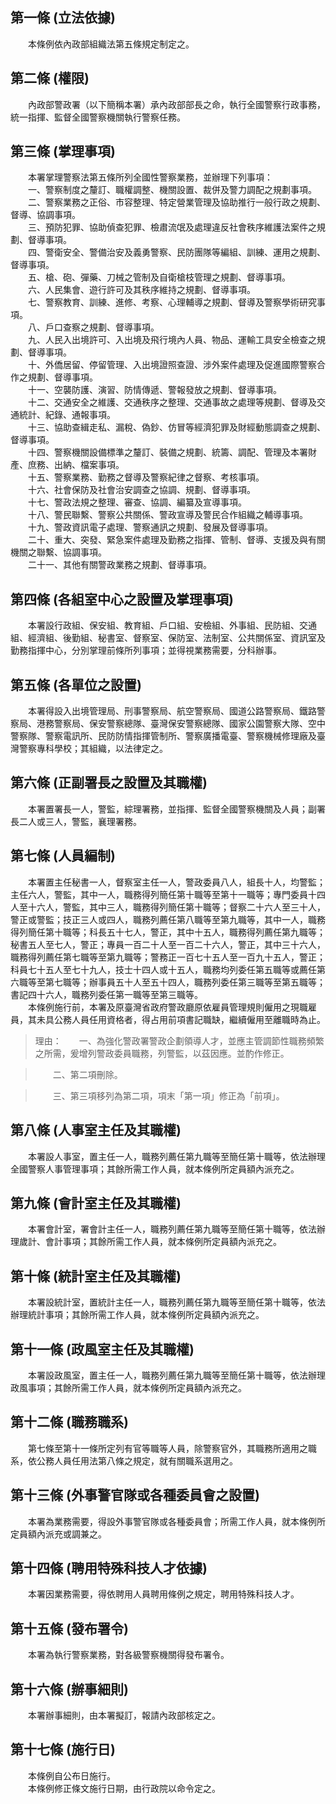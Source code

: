 第一條 (立法依據)
-----------------
　　本條例依內政部組織法第五條規定制定之。  


第二條 (權限)
-------------
　　內政部警政署（以下簡稱本署）承內政部部長之命，執行全國警察行政事務，統一指揮、監督全國警察機關執行警察任務。  


第三條 (掌理事項)
-----------------
　　本署掌理警察法第五條所列全國性警察業務，並辦理下列事項：  
　　一、警察制度之釐訂、職權調整、機關設置、裁併及警力調配之規劃事項。  
　　二、警察業務之正俗、市容整理、特定營業管理及協助推行一般行政之規劃、督導、協調事項。  
　　三、預防犯罪、協助偵查犯罪、檢肅流氓及處理違反社會秩序維護法案件之規劃、督導事項。  
　　四、警衛安全、警備治安及義勇警察、民防團隊等編組、訓練、運用之規劃、督導事項。  
　　五、槍、砲、彈藥、刀械之管制及自衛槍枝管理之規劃、督導事項。  
　　六、人民集會、遊行許可及其秩序維持之規劃、督導事項。  
　　七、警察教育、訓練、進修、考察、心理輔導之規劃、督導及警察學術研究事項。  
　　八、戶口查察之規劃、督導事項。  
　　九、人民入出境許可、入出境及飛行境內人員、物品、運輸工具安全檢查之規劃、督導事項。  
　　十、外僑居留、停留管理、入出境證照查證、涉外案件處理及促進國際警察合作之規劃、督導事項。  
　　十一、空襲防護、演習、防情傳遞、警報發放之規劃、督導事項。  
　　十二、交通安全之維護、交通秩序之整理、交通事故之處理等規劃、督導及交通統計、紀錄、通報事項。  
　　十三、協助查緝走私、漏稅、偽鈔、仿冒等經濟犯罪及財經動態調查之規劃、督導事項。  
　　十四、警察機關設備標準之釐訂、裝備之規劃、統籌、調配、管理及本署財產、庶務、出納、檔案事項。  
　　十五、警察業務、勤務之督導及警察紀律之督察、考核事項。  
　　十六、社會保防及社會治安調查之協調、規劃、督導事項。  
　　十七、警政法規之整理、審查、協調、編纂及宣導事項。  
　　十八、警民聯繫、警察公共關係、警政宣導及警民合作組織之輔導事項。  
　　十九、警政資訊電子處理、警察通訊之規劃、發展及督導事項。  
　　二十、重大、突發、緊急案件處理及勤務之指揮、管制、督導、支援及與有關機關之聯繫、協調事項。  
　　二十一、其他有關警政業務之規劃、督導事項。  


第四條 (各組室中心之設置及掌理事項)
-----------------------------------
　　本署設行政組、保安組、教育組、戶口組、安檢組、外事組、民防組、交通組、經濟組、後勤組、秘書室、督察室、保防室、法制室、公共關係室、資訊室及勤務指揮中心，分別掌理前條所列事項；並得視業務需要，分科辦事。  


第五條 (各單位之設置)
---------------------
　　本署得設入出境管理局、刑事警察局、航空警察局、國道公路警察局、鐵路警察局、港務警察局、保安警察總隊、臺灣保安警察總隊、國家公園警察大隊、空中警察隊、警察電訊所、民防防情指揮管制所、警察廣播電臺、警察機械修理廠及臺灣警察專科學校；其組織，以法律定之。  


第六條 (正副署長之設置及其職權)
-------------------------------
　　本署置署長一人，警監，綜理署務，並指揮、監督全國警察機關及人員；副署長二人或三人，警監，襄理署務。  


第七條 (人員編制)
-----------------
　　本署置主任秘書一人，督察室主任一人，警政委員八人，組長十人，均警監；主任六人，警監，其中一人，職務得列簡任第十職等至第十一職等；專門委員十四人至十六人，警監，其中三人，職務得列簡任第十職等；督察二十六人至三十人，警正或警監；技正三人或四人，職務列薦任第八職等至第九職等，其中一人，職務得列簡任第十職等；科長五十七人，警正，其中十五人，職務得列薦任第九職等；秘書五人至七人，警正；專員一百二十人至一百二十六人，警正，其中三十六人，職務得列薦任第七職等至第九職等；警務正一百七十五人至一百九十五人，警正；科員七十五人至七十九人，技士十四人或十五人，職務均列委任第五職等或薦任第六職等至第七職等；辦事員五十人至五十四人，職務列委任第三職等至第五職等；書記四十六人，職務列委任第一職等至第三職等。  
　　本條例施行前，本署及原臺灣省政府警政廳原依雇員管理規則僱用之現職雇員，其未具公務人員任用資格者，得占用前項書記職缺，繼續僱用至離職時為止。  
> 理由：　　一、為強化警政署警政企劃領導人才，並應主管調節性職務頻繁之所需，爰增列警政委員職務，列警監，以茲因應。並酌作修正。

> 　　二、第二項刪除。

> 　　三、第三項移列為第二項，項末「第一項」修正為「前項」。



第八條 (人事室主任及其職權)
---------------------------
　　本署設人事室，置主任一人，職務列薦任第九職等至簡任第十職等，依法辦理全國警察人事管理事項；其餘所需工作人員，就本條例所定員額內派充之。  


第九條 (會計室主任及其職權)
---------------------------
　　本署會計室，署會計主任一人，職務列薦任第九職等至簡任第十職等，依法辦理歲計、會計事項；其餘所需工作人員，就本條例所定員額內派充之。  


第十條 (統計室主任及其職權)
---------------------------
　　本署設統計室，置統計主任一人，職務列薦任第九職等至簡任第十職等，依法辦理統計事項；其餘所需工作人員，就本條例所定員額內派充之。  


第十一條 (政風室主任及其職權)
-----------------------------
　　本署設政風室，置主任一人，職務列薦任第九職等至簡任第十職等，依法辦理政風事項；其餘所需工作人員，就本條例所定員額內派充之。  


第十二條 (職務職系)
-------------------
　　第七條至第十一條所定列有官等職等人員，除警察官外，其職務所適用之職系，依公務人員任用法第八條之規定，就有關職系選用之。  


第十三條 (外事警官隊或各種委員會之設置)
---------------------------------------
　　本署為業務需要，得設外事警官隊或各種委員會；所需工作人員，就本條例所定員額內派充或調兼之。  


第十四條 (聘用特殊科技人才依據)
-------------------------------
　　本署因業務需要，得依聘用人員聘用條例之規定，聘用特殊科技人才。  


第十五條 (發布署令)
-------------------
　　本署為執行警察業務，對各級警察機關得發布署令。  


第十六條 (辦事細則)
-------------------
　　本署辦事細則，由本署擬訂，報請內政部核定之。  


第十七條 (施行日)
-----------------
　　本條例自公布日施行。  
　　本條例修正條文施行日期，由行政院以命令定之。